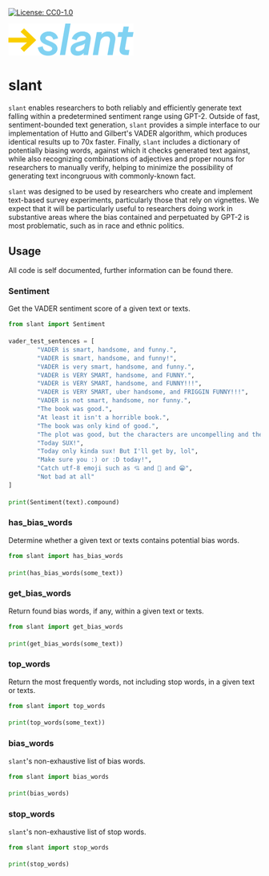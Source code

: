 [![License: CC0-1.0](https://img.shields.io/badge/License-CC0%201.0-lightgrey.svg)](http://creativecommons.org/publicdomain/zero/1.0/)

<img src="./images/logo.min.svg" alt="slant logo" width="250"/>

# slant
`slant` enables researchers to both reliably and efficiently generate text falling within a
predetermined sentiment range using GPT-2. Outside of fast, sentiment-bounded text generation,
`slant` provides a simple interface to our implementation of Hutto and Gilbert's VADER algorithm, 
which produces identical results up to 70x faster. Finally, `slant` includes a dictionary of
potentially biasing words, against which it checks generated text against, while also recognizing
combinations of adjectives and proper nouns for researchers to manually verify, helping to minimize
the possibility of generating text incongruous with commonly-known fact.

`slant` was designed to be used by researchers who create and implement text-based survey
experiments, particularly those that rely on vignettes. We expect that it will be particularly
useful to researchers doing work in substantive areas where the bias contained and perpetuated by
GPT-2 is most problematic, such as in race and ethnic politics.

## Usage
All code is self documented, further information can be found there.
### Sentiment
Get the VADER sentiment score of a given text or texts.
```python
from slant import Sentiment

vader_test_sentences = [
		"VADER is smart, handsome, and funny.",
		"VADER is smart, handsome, and funny!",
		"VADER is very smart, handsome, and funny.",
		"VADER is VERY SMART, handsome, and FUNNY.",
		"VADER is VERY SMART, handsome, and FUNNY!!!",
		"VADER is VERY SMART, uber handsome, and FRIGGIN FUNNY!!!",
		"VADER is not smart, handsome, nor funny.",
		"The book was good.",
		"At least it isn't a horrible book.",
		"The book was only kind of good.",
		"The plot was good, but the characters are uncompelling and the dialog is not great.",
		"Today SUX!",
		"Today only kinda sux! But I'll get by, lol",
		"Make sure you :) or :D today!",
		"Catch utf-8 emoji such as 💘 and 💋 and 😁",
		"Not bad at all"
]

print(Sentiment(text).compound)
```

### has\_bias\_words
Determine whether a given text or texts contains potential bias words.
```python
from slant import has_bias_words

print(has_bias_words(some_text))
```

### get\_bias\_words
Return found bias words, if any, within a given text or texts.
```python
from slant import get_bias_words

print(get_bias_words(some_text))
```

### top\_words
Return the most frequently words, not including stop words, in a given text or texts.
```python
from slant import top_words

print(top_words(some_text))
```

### bias\_words
`slant`'s non-exhaustive list of bias words.
```python
from slant import bias_words

print(bias_words)
```

### stop\_words
`slant`'s non-exhaustive list of stop words.
```python
from slant import stop_words

print(stop_words)
```
